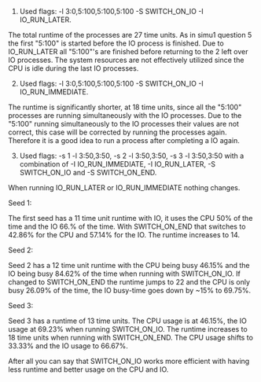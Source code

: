 1. Used flags: -l 3:0,5:100,5:100,5:100 -S SWITCH_ON_IO -I IO_RUN_LATER.

The total runtime of the processes are 27 time units. As in simu1 question 5 the first "5:100" is started before the IO process is finished. Due to IO_RUN_LATER all "5:100"'s are finished before returning to the 2 left over IO processes. The system resources are not effectively utilized since the CPU is idle during the last IO processes.

2. Used flags: -l 3:0,5:100,5:100,5:100 -S SWITCH_ON_IO -I IO_RUN_IMMEDIATE.

The runtime is significantly shorter, at 18 time units, since all the "5:100" processes are running simultaneously with the IO processes. Due to the "5:100" running simultaneously to the IO processes their values are not correct, this case will be corrected by running the processes again. Therefore it is a good idea to run a process after completing a IO again.

3. Used flags: -s 1 -l 3:50,3:50, -s 2 -l 3:50,3:50, -s 3 -l 3:50,3:50 with a combination of -I IO_RUN_IMMEDIATE, -I IO_RUN_LATER, -S SWITCH_ON_IO and -S SWITCH_ON_END.

When running IO_RUN_LATER or IO_RUN_IMMEDIATE nothing changes.

Seed 1:

The first seed has a 11 time unit runtime with IO, it uses the CPU 50% of the time and the IO 66.% of the time. With SWITCH_ON_END that switches to 42.86% for the CPU and 57.14% for the IO. The runtime increases to 14.

Seed 2:

Seed 2 has a 12 time unit runtime with the CPU being busy 46.15% and the IO being busy 84.62% of the time when running with SWITCH_ON_IO. If changed to SWITCH_ON_END the runtime jumps to 22 and the CPU is only busy 26.09% of the time, the IO busy-time goes down by ~15% to 69.75%.

Seed 3:

Seed 3 has a runtime of 13 time units. The CPU usage is at 46.15%, the IO usage at 69.23% when running SWITCH_ON_IO. The runtime increases to 18 time units when running with SWITCH_ON_END. The CPU usage shifts to 33.33% and the IO usage to 66.67%.

After all you can say that SWITCH_ON_IO works more efficient with having less runtime and better usage on the CPU and IO.
